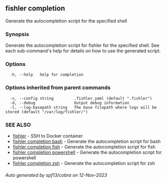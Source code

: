 ## fishler completion

Generate the autocompletion script for the specified shell

### Synopsis

Generate the autocompletion script for fishler for the specified shell.
See each sub-command's help for details on how to use the generated script.


### Options

```
  -h, --help   help for completion
```

### Options inherited from parent commands

```
  -c, --config string         .fishler.yaml (default ".fishler")
  -d, --debug                 Output debug information
  -l, --log-basepath string   The base filepath where logs will be stored (default "/var/log/fishler/")
```

### SEE ALSO

* [fishler](fishler.md)	 - SSH to Docker container
* [fishler completion bash](fishler_completion_bash.md)	 - Generate the autocompletion script for bash
* [fishler completion fish](fishler_completion_fish.md)	 - Generate the autocompletion script for fish
* [fishler completion powershell](fishler_completion_powershell.md)	 - Generate the autocompletion script for powershell
* [fishler completion zsh](fishler_completion_zsh.md)	 - Generate the autocompletion script for zsh

###### Auto generated by spf13/cobra on 12-Nov-2023
